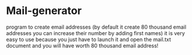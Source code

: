 # Mail-generator
 program to create email addresses (by default it create 80 thousand email addresses you can increase their number by adding first names) it is very easy to use because you just have to launch it and open the mail.txt document and you will have worth 80 thousand email address!
